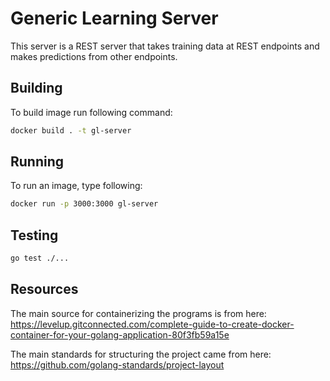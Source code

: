 # Generic Learning Server

This server is a REST server that takes training data at REST endpoints and makes predictions from other endpoints.

## Building

To build image run following command:
```bash
docker build . -t gl-server
```

## Running

To run an image, type following:
```bash
docker run -p 3000:3000 gl-server
```

## Testing

```bash
go test ./...
```

## Resources

The main source for containerizing the programs is from here:
https://levelup.gitconnected.com/complete-guide-to-create-docker-container-for-your-golang-application-80f3fb59a15e 

The main standards for structuring the project came from here:
https://github.com/golang-standards/project-layout
